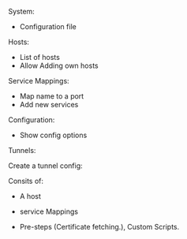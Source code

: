 System:

- Configuration file

Hosts:

- List of hosts
- Allow Adding own hosts

Service Mappings:

- Map name to a port
- Add new services

Configuration:

- Show config options

Tunnels:

Create a tunnel config:

Consits of:

- A host
- service Mappings

- Pre-steps (Certificate fetching.), Custom Scripts.
